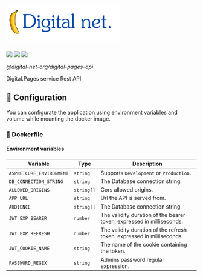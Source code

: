 <h1>
    <img width="300" src="https://raw.githubusercontent.com/digital-net-org/.github/refs/heads/master/assets/logo_v2025.svg">
</h1>
<div justify="center">
    <a href="https://www.docker.com/"><img src="https://img.shields.io/badge/Docker-blue.svg?color=1d63ed"></a>
        <a href="https://dotnet.microsoft.com/en-us/languages/csharp"><img src="https://img.shields.io/badge/C%23-blue.svg?color=622075"></a>
    <a href="https://learn.microsoft.com/en-us/dotnet/core/whats-new/dotnet-9/overview?WT.mc_id=dotnet-35129-website"><img src="https://img.shields.io/badge/Dotnet-blue.svg?color=4f2bce"></a>
</div>

_@digital-net-org/digital-pages-api_

Digital.Pages service Rest API. 

## :memo: Configuration

You can configurate the application using environment variables and volume while mounting the docker image.

### :whale2: Dockerfile

#### Environment variables

| Variable                 | Type       | Description                                                            |
|--------------------------|------------|------------------------------------------------------------------------|
| `ASPNETCORE_ENVIRONMENT` | `string`   | Supports `Development` or `Production`.                                |
| `DB_CONNECTION_STRING`   | `string`   | The Database connection string.                                        |
| `ALLOWED_ORIGINS`        | `string[]` | Cors allowed origins.                                                  |
| `APP_URL`                | `string`   | Url the API is served from.                                            |
| `AUDIENCE`               | `string[]` | The Database connection string.                                        |
| `JWT_EXP_BEARER`         | `number`   | The validity duration of the bearer token, expressed in milliseconds.  |
| `JWT_EXP_REFRESH`        | `number`   | The validity duration of the refresh token, expressed in milliseconds. |
| `JWT_COOKIE_NAME`        | `string`   | The name of the cookie containing the token.                           |
| `PASSWORD_REGEX`         | `string`   | Admins password regular expression.                                    |
